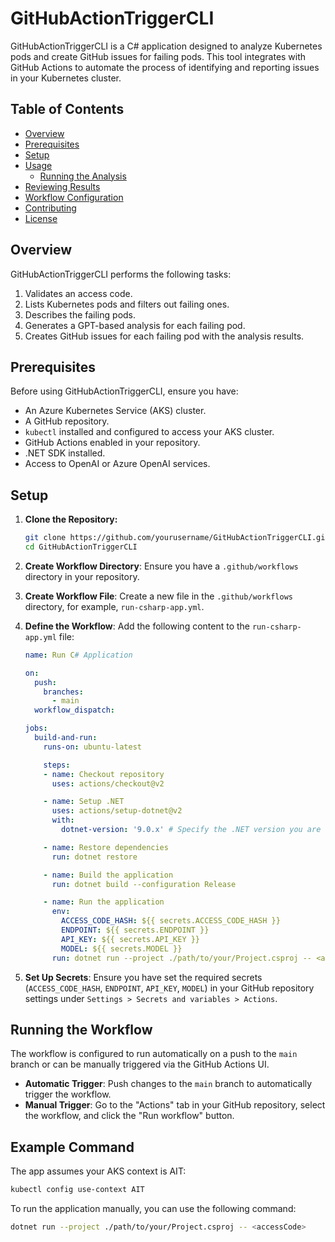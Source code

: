 # GitHubActionTriggerCLI

GitHubActionTriggerCLI is a C# application designed to analyze Kubernetes pods and create GitHub issues for failing pods. This tool integrates with GitHub Actions to automate the process of identifying and reporting issues in your Kubernetes cluster.

## Table of Contents

- [Overview](#overview)
- [Prerequisites](#prerequisites)
- [Setup](#setup)
- [Usage](#usage)
  - [Running the Analysis](#running-the-analysis)
- [Reviewing Results](#reviewing-results)
- [Workflow Configuration](#workflow-configuration)
- [Contributing](#contributing)
- [License](#license)

## Overview

GitHubActionTriggerCLI performs the following tasks:

1. Validates an access code.
2. Lists Kubernetes pods and filters out failing ones.
3. Describes the failing pods.
4. Generates a GPT-based analysis for each failing pod.
5. Creates GitHub issues for each failing pod with the analysis results.

## Prerequisites

Before using GitHubActionTriggerCLI, ensure you have:

- An Azure Kubernetes Service (AKS) cluster.
- A GitHub repository.
- `kubectl` installed and configured to access your AKS cluster.
- GitHub Actions enabled in your repository.
- .NET SDK installed.
- Access to OpenAI or Azure OpenAI services.

## Setup

1. **Clone the Repository:**

   ```bash
   git clone https://github.com/yourusername/GitHubActionTriggerCLI.git
   cd GitHubActionTriggerCLI
   ```

2. **Create Workflow Directory**: Ensure you have a `.github/workflows` directory in your repository.

3. **Create Workflow File**: Create a new file in the `.github/workflows` directory, for example, `run-csharp-app.yml`.

4. **Define the Workflow**: Add the following content to the `run-csharp-app.yml` file:

    ```yaml
    name: Run C# Application

    on:
      push:
        branches:
          - main
      workflow_dispatch:

    jobs:
      build-and-run:
        runs-on: ubuntu-latest

        steps:
        - name: Checkout repository
          uses: actions/checkout@v2

        - name: Setup .NET
          uses: actions/setup-dotnet@v2
          with:
            dotnet-version: '9.0.x' # Specify the .NET version you are using

        - name: Restore dependencies
          run: dotnet restore

        - name: Build the application
          run: dotnet build --configuration Release

        - name: Run the application
          env:
            ACCESS_CODE_HASH: ${{ secrets.ACCESS_CODE_HASH }}
            ENDPOINT: ${{ secrets.ENDPOINT }}
            API_KEY: ${{ secrets.API_KEY }}
            MODEL: ${{ secrets.MODEL }}
          run: dotnet run --project ./path/to/your/Project.csproj -- <accessCode>
    ```

5. **Set Up Secrets**: Ensure you have set the required secrets (`ACCESS_CODE_HASH`, `ENDPOINT`, `API_KEY`, `MODEL`) in your GitHub repository settings under `Settings > Secrets and variables > Actions`.

## Running the Workflow

The workflow is configured to run automatically on a push to the `main` branch or can be manually triggered via the GitHub Actions UI.

- **Automatic Trigger**: Push changes to the `main` branch to automatically trigger the workflow.
- **Manual Trigger**: Go to the "Actions" tab in your GitHub repository, select the workflow, and click the "Run workflow" button.

## Example Command


The app assumes your AKS context is AIT:

```sh
kubectl config use-context AIT
```

To run the application manually, you can use the following command:

```sh
dotnet run --project ./path/to/your/Project.csproj -- <accessCode>
```
